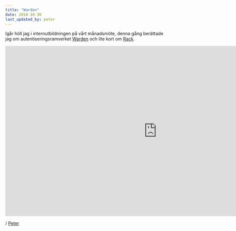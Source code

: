 ```yaml
---
title: "Warden"
date: 2010-10-30
last_updated_by: peter
---
```

Igår höll jag i internutbildningen på vårt månadsmöte, denna gång berättade jag om
autentiseringsramverket <a href="http://github.com/hassox/warden/wiki">Warden</a> och lite kort om <a href="http://rack.rubyforge.org/">Rack</a>.

<iframe src="https://prezi.com/p/embed/2dfftawbzg9y/" id="iframe_container" frameborder="0" webkitallowfullscreen="" mozallowfullscreen="" allowfullscreen="" allow="autoplay; fullscreen" height="540" width="960"></iframe>

/ [Peter](/peter)

